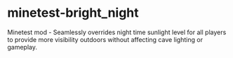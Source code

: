 # minetest-bright_night
Minetest mod - Seamlessly overrides night time sunlight level for all players to provide more visibility outdoors without affecting cave lighting or gameplay.
